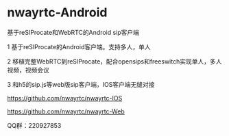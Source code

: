 # nwayrtc-Android

基于reSIProcate和WebRTC的Android sip客户端

1 基于reSIProcate的Android客户端。支持多人，单人

2 移植完整WebRTC到reSIProcate，配合opensips和freeswitch实现单人，多人视频，视频会议

3 和h5的sip.js等web版sip客户端，IOS客户端无缝对接

https://github.com/nwayrtc/nwayrtc-IOS

https://github.com/nwayrtc/nwayrtc-Web

QQ群：220927853
